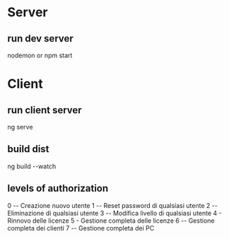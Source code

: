 # Server

## run dev server

nodemon or npm start

# Client

## run client server

ng serve

## build dist

ng build --watch 


## levels of authorization

0 -- Creazione nuovo utente 
1 -- Reset password di qualsiasi utente 
2 -- Eliminazione di qualsiasi utente 
3 -- Modifica livello di qualsiasi utente 
4 - Rinnovo delle licenze 
5 - Gestione completa delle licenze 
6 -- Gestione completa dei clienti 
7 -- Gestione completa dei PC 

